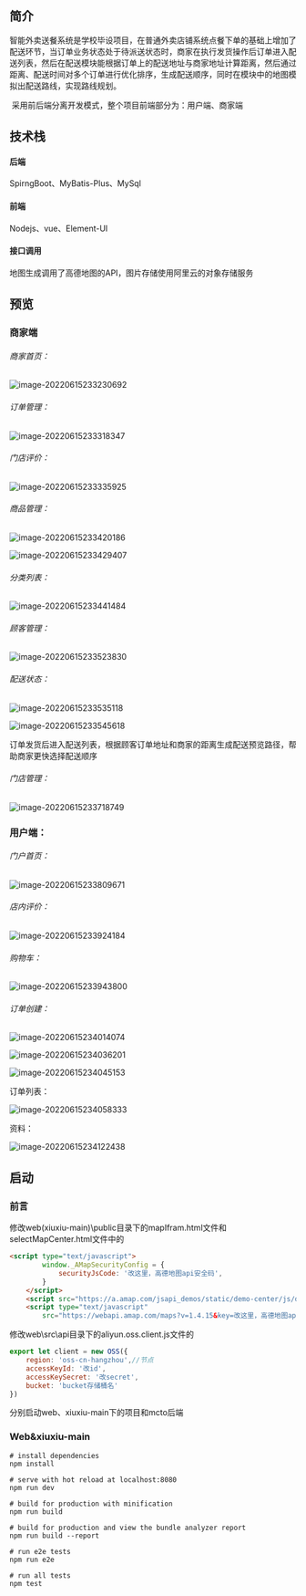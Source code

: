 ## 简介

​        智能外卖送餐系统是学校毕设项目，在普通外卖店铺系统点餐下单的基础上增加了配送环节，当订单业务状态处于待派送状态时，商家在执行发货操作后订单进入配送列表，然后在配送模块能根据订单上的配送地址与商家地址计算距离，然后通过距离、配送时间对多个订单进行优化排序，生成配送顺序，同时在模块中的地图模拟出配送路线，实现路线规划。

​        采用前后端分离开发模式，整个项目前端部分为：用户端、商家端

## 技术栈

#### 后端

SpirngBoot、MyBatis-Plus、MySql

#### 前端

Nodejs、vue、Element-UI

#### 接口调用

地图生成调用了高德地图的API，图片存储使用阿里云的对象存储服务

## 预览

### 商家端

###### 商家首页：

![image-20220615233230692](img/image-20220615233230692.png)

###### 订单管理：

![image-20220615233318347](img\image-20220615233318347.png)

###### 门店评价：

![image-20220615233335925](img\image-20220615233335925.png)

###### 商品管理：

![image-20220615233420186](img\image-20220615233420186.png)

![image-20220615233429407](img\image-20220615233429407.png)

###### 分类列表：

![image-20220615233441484](img\image-20220615233441484.png)

###### 顾客管理：

![image-20220615233523830](img\image-20220615233523830.png)

###### 配送状态：

![image-20220615233535118](img\image-20220615233535118.png)

![image-20220615233545618](img\image-20220615233545618.png)

订单发货后进入配送列表，根据顾客订单地址和商家的距离生成配送预览路径，帮助商家更快选择配送顺序

###### 门店管理：

![image-20220615233718749](img\image-20220615233718749.png)

### 用户端：

###### 门户首页：

![image-20220615233809671](img\image-20220615233809671.png)

###### 店内评价：

![image-20220615233924184](img\image-20220615233924184.png)

###### 购物车：

![image-20220615233943800](img\image-20220615233943800.png)

###### 订单创建：

![image-20220615234014074](img\image-20220615234014074.png)

![image-20220615234036201](img\image-20220615234036201.png)

![image-20220615234045153](img\image-20220615234045153.png)

订单列表：

![image-20220615234058333](img\image-20220615234058333.png)

资料：

![image-20220615234122438](img\image-20220615234122438.png)



## 启动

### 前言

修改web(xiuxiu-main)\public目录下的mapIfram.html文件和selectMapCenter.html文件中的

```html
<script type="text/javascript">
        window._AMapSecurityConfig = {
            securityJsCode: '改这里，高德地图api安全码',
        }
    </script>
    <script src="https://a.amap.com/jsapi_demos/static/demo-center/js/demoutils.js"></script>
    <script type="text/javascript"
        src="https://webapi.amap.com/maps?v=1.4.15&key=改这里，高德地图api的key值&plugin=AMap.Driving&plugin=AMap.Driving"></script>

```

修改web\src\api目录下的aliyun.oss.client.js文件的

```javascript
export let client = new OSS({
    region: 'oss-cn-hangzhou',//节点
    accessKeyId: '改id',
    accessKeySecret: '改secret',
    bucket: 'bucket存储桶名'
})
```

分别启动web、xiuxiu-main下的项目和mcto后端

### Web&xiuxiu-main

```
# install dependencies
npm install

# serve with hot reload at localhost:8080
npm run dev

# build for production with minification
npm run build

# build for production and view the bundle analyzer report
npm run build --report

# run e2e tests
npm run e2e

# run all tests
npm test
```

